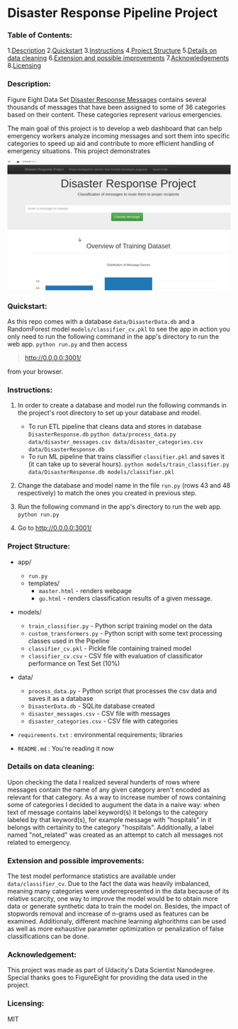 # Disaster Response Pipeline Project

### Table of Contents:

1.[Description](#description)
2.[Quickstart](#quickstart)
3.[Instructions](#instructions)
4.[Project Structure](#structure)
5.[Details on data cleaning](#datacleaning)
6.[Extension and possible improvements](#extension)
7.[Acknowledgements](#acknowledgement)
8.[Licensing](#licensing)


### Description: <a name="description"></a>
Figure Eight Data Set [Disaster Response Messages](https://www.figure-eight.com/dataset/combined-disaster-response-data/) contains several thousands of messages that have been assigned to some of 36 categories based on their content. These categories represent various emergencies.

The main goal of this project is to develop a web dashboard that can help emergency workers analyze incoming messages and sort them into specific categories to speed up aid and contribute to more efficient handling of emergency situations.
This project demonstrates 



![](project_showcase_demo.gif)


### Quickstart: <a name="quickstart"></a>
As this repo comes with a database `data/DisasterData.db` and a RandomForest model `models/classifier_cv.pkl` to see the app in action you only need to run the following command in the app's directory to run the web app.
    `python run.py`
and then access
> http://0.0.0.0:3001/

from your browser.


### Instructions: <a name="instructions"></a>

1. In order to create a database and model run the following commands in the project's root directory to set up your database and model.

    - To run ETL pipeline that cleans data and stores in database `DisasterResponse.db`
        `python data/process_data.py data/disaster_messages.csv data/disaster_categories.csv data/DisasterResponse.db`
    - To run ML pipeline that trains classifier `classifier.pkl` and saves it (it can take up to several hours).
        `python models/train_classifier.py data/DisasterResponse.db models/classifier.pkl`

2. Change the database and model name in the file `run.py` (rows 43 and 48 respectively) to match the ones you created in previous step.

3. Run the following command in the app's directory to run the web app.
    `python run.py`

4. Go to http://0.0.0.0:3001/



### Project Structure: <a name="structure"></a>

* app/
    * `run.py`
    * templates/
       * `master.html` - renders webpage
       * `go.html`   - renders classification results of a given message.
* models/
    * `train_classifier.py` - Python script training model on the data
    * `custom_transformers.py` - Python script with some text processing classes used in the Pipeline
    * `classifier_cv.pkl` - Pickle file containing trained model
    * `classifier_cv.csv` - CSV file with evaluation of classificator performance on Test Set (10%)
* data/
    * `process_data.py` - Python script that processes the csv data and saves it as a database
    * `DisasterData.db` - SQLite database created
    * `disaster_messages.csv` - CSV file with messages
    * `disaster_categories.csv` - CSV file with categories

* `requirements.txt` : environmental requirements; libraries
* `README.md` : You're reading it now


### Details on data cleaning: <a name="datacleaning"></a>
Upon checking the data I realized several hunderts of rows where messages contain the name of any given category aren't encoded as relevant for that category.
As a way to increase number of rows containing some of categories I decided to augument the data in a naive way: when text of message contains label keyword(s) it belongs to the category labeled by that keyword(s), for example message with "hospitals" in it belongs with certainity to the category "hospitals".
Additionally, a label named "not_related" was created as an attempt to catch all messages not related to emergency.


### Extension and possible improvements: <a name="extension"></a>

The test model performance statistics are available under `data/classifier_cv`.
Due to the fact the data was heavily imbalanced, meaning many categories were underrepresented in the data because of its relative scarcity, one way to improve the model would be to obtain more data or generate synthetic data to train the model on. Besides, the impact of stopwords removal and increase of n-grams used as features can be examined. 
Additionaly, different machine learning alghorithms can be used as well as more exhaustive parameter optimization or penalization of false classifications can be done.
  

### Acknowledgement: <a name="acknowledgement"></a>
This project was made as part of Udacity's Data Scientist Nanodegree. 
Special thanks goes to FigureEight for providing the data used in the project.

### Licensing: <a name="licensing"></a>

MIT


